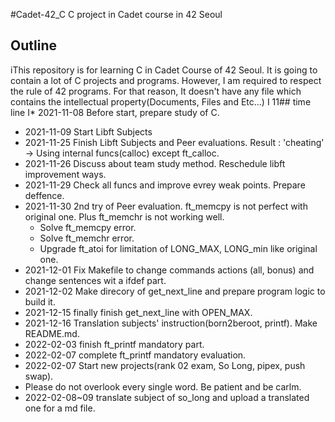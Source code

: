 #Cadet-42_C
C project in Cadet course in 42 Seoul

## Outline
iThis repository is for learning C in Cadet Course of 42 Seoul. 
It is going to contain a lot of C projects and programs.
However, I am required to respect the rule of 42 programs. 
For that reason, It doesn't have any file which contains the intellectual property(Documents, Files and Etc...)
I
11## time line
I* 2021-11-08 Before start, prepare study of C.
* 2021-11-09 Start Libft Subjects
* 2021-11-25 Finish Libft Subjects and Peer evaluations. 
		Result : 'cheating' -> Using internal funcs(calloc) except ft_calloc.
* 2021-11-26 Discuss about team study method. Reschedule libft improvement ways. 
* 2021-11-29 Check all funcs and improve evrey weak points. Prepare deffence.
* 2021-11-30 2nd try of Peer evaluation. ft_memcpy is not perfect with original one. Plus ft_memchr is not working well. 
	- Solve ft_memcpy error. 
	- Solve ft_memchr error. 
	- Upgrade ft_atoi for limitation of LONG_MAX, LONG_min like original one. 
* 2021-12-01 Fix Makefile to change commands actions (all, bonus) and change sentences wit a ifdef part.
* 2021-12-02 Make direcory of get_next_line and prepare program logic to build it. 
* 2021-12-15 finally finish get_next_line with OPEN_MAX.
* 2021-12-16 Translation subjects' instruction(born2beroot, printf). Make README.md.
* 2022-02-03 finish ft_printf mandatory part.
* 2022-02-07 complete ft_printf mandatory evaluation.
* 2022-02-07 Start new projects(rank 02 exam, So Long, pipex, push swap).
* Please do not overlook every single word. Be patient and be carlm. 
* 2022-02-08~09 translate subject of so_long and upload a translated one for a md file. 
